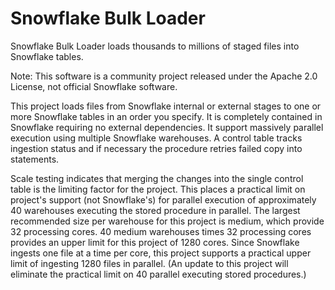 # Snowflake Bulk Loader
Snowflake Bulk Loader loads thousands to millions of staged files into Snowflake tables.

Note: This software is a community project released under the Apache 2.0 License, not official Snowflake software.

This project loads files from Snowflake internal or external stages to one or more Snowflake tables in an order you specify. It is completely contained in Snowflake requiring no external dependencies. It support massively parallel execution using multiple Snowflake warehouses. A control table tracks ingestion status and if necessary the procedure retries failed copy into statements. 

Scale testing indicates that merging the changes into the single control table is the limiting factor for the project. This places a practical limit on project's support (not Snowflake's) for parallel execution of approximately 40 warehouses executing the stored procedure in parallel. The largest recommended size per warehouse for this project is medium, which provide 32 processing cores. 40 medium warehouses times 32 processing cores provides an upper limit for this project of 1280 cores. Since Snowflake ingests one file at a time per core, this project supports a practical upper limit of ingesting 1280 files in parallel. (An update to this project will eliminate the practical limit on 40 parallel executing stored procedures.)
